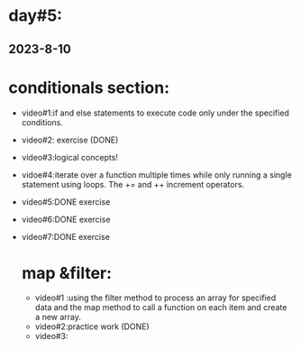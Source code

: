 # day#5:
## 2023-8-10

# conditionals section:
- video#1:if and else statements to execute code only under the specified conditions.
- video#2: exercise (DONE)
- video#3:logical concepts!
- vidoe#4:iterate over a function multiple times while only running a single statement using loops. The += and ++ increment operators.
- video#5:DONE exercise
- video#6:DONE exercise
- video#7:DONE exercise


  # map &filter:
  - video#1 :using the filter method to process an array for specified data and the map method to call a function on each item and create a new array.
  - video#2:practice work (DONE)
  - video#3:
